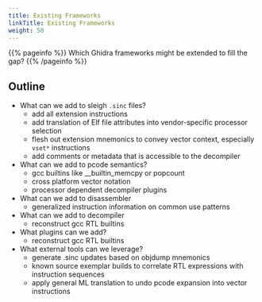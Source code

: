 ```yaml
---
title: Existing Frameworks
linkTitle: Existing Frameworks
weight: 50
---
```


{{% pageinfo %}}
Which Ghidra frameworks might be extended to fill the gap?
{{% /pageinfo %}}

## Outline

* What can we add to sleigh `.sinc` files?
    * add all extension instructions
    * add translation of Elf file attributes into vendor-specific processor selection
    * flesh out extension mnemonics to convey vector context, especially `vset*` instructions
    * add comments or metadata that is accessible to the decompiler
* What can we add to pcode semantics?
    * gcc builtins like __builtin_memcpy or popcount
    * cross platform vector notation
    * processor dependent decompiler plugins
* What can we add to disassembler
    * generalized instruction information on common use patterns
* What can we add to decompiler
    * reconstruct gcc RTL builtins
* What plugins can we add?
    * reconstruct gcc RTL builtins
* What external tools can we leverage?
    * generate .sinc updates based on objdump mnemonics
    * known source exemplar builds to correlate RTL expressions with instruction sequences
    * apply general ML translation to undo pcode expansion into vector instructions
